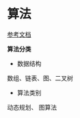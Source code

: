 # 算法

[参考文档](https://github.com/trekhleb/javascript-algorithms)

[](https://www.cnblogs.com/yinhao-jack/p/10838401.html)


**算法分类**
- 数据结构

数组、链表、图、二叉树

- 算法类别

动态规划、 图算法